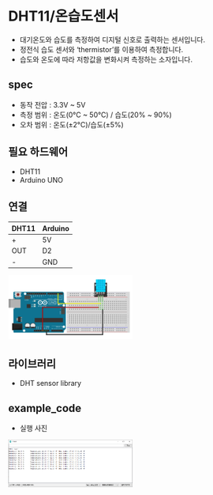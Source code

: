# DHT11/온습도센서
- 대기온도와 습도를 측정하여 디지털 신호로 출력하는 센서입니다.
- 정전식 습도 센서와 ‘thermistor’를 이용하여 측정합니다.
- 습도와 온도에 따라 저항값을 변화시켜 측정하는 소자입니다.

## spec
- 동작 전압 : 3.3V ~ 5V
- 측정 범위 : 온도(0°C ~ 50°C) / 습도(20% ~ 90%)
- 오차 범위 : 온도(﻿±2°C)/습도(﻿±5%)

## 필요 하드웨어
- DHT11
- Arduino UNO

## 연결
|DHT11|Arduino|
|--|--|
|+|5V|
|OUT|D2|
|-|GND|

<img src="./img/schematic.png" width=50% height=50%>

## 라이브러리
- DHT sensor library

## example_code
- 실행 사진
<img src="./img/example_result.png" width=50% height=50%>
